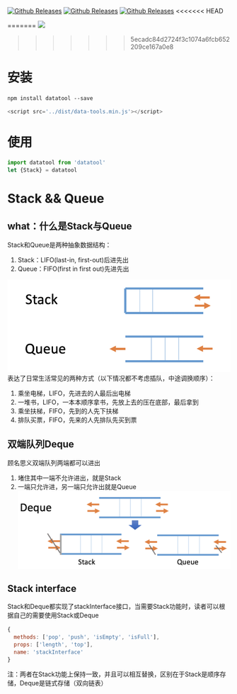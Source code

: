 
[![Github Releases](https://img.shields.io/npm/l/datatool.svg)](https://github.com/includeMaple/datatool) 
[![Github Releases](https://img.shields.io/npm/v/datatool.svg)](https://github.com/includeMaple/datatool)
[![Github Releases](https://img.shields.io/npm/dm/datatool.svg)](https://github.com/includeMaple/datatool)
<<<<<<< HEAD

=======
[![](https://travis-ci.org/includeMaple/datatool.svg?branch=main)](https://travis-ci.org/includeMaple/datatool)
>>>>>>> 5ecadc84d2724f3c1074a6fcb652209ce167a0e8

# 安装

```npm install datatool --save```


```javascript
<script src='../dist/data-tools.min.js'></script>
```

# 使用

```javascript
import datatool from 'datatool'
let {Stack} = datatool
```

# Stack && Queue

## what：什么是Stack与Queue
Stack和Queue是两种抽象数据结构：

1. Stack：LIFO(last-in, first-out)后进先出
1. Queue：FIFO(first in first out)先进先出

![sq](/examples/images/1-1stackqueue.png)
表达了日常生活常见的两种方式（以下情况都不考虑插队，中途调换顺序）：

1. 乘坐电梯，LIFO，先进去的人最后出电梯
1. 一堆书，LIFO，一本本顺序拿书，先放上去的压在底部，最后拿到
1. 乘坐扶梯，FIFO，先到的人先下扶梯
1. 排队买票，FIFO，先来的人先排队先买到票

## 双端队列Deque

顾名思义双端队列两端都可以进出

1. 堵住其中一端不允许进出，就是Stack
1. 一端只允许进，另一端只允许出就是Queue
![deque](/examples/images/1-2deque.png)

## Stack interface

Stack和Deque都实现了stackInterface接口，当需要Stack功能时，读者可以根据自己的需要使用Stack或Deque

```javascript
{
  methods: ['pop', 'push', 'isEmpty', 'isFull'],
  props: ['length', 'top'],
  name: 'stackInterface'
}
```

注：两者在Stack功能上保持一致，并且可以相互替换，区别在于Stack是顺序存储，Deque是链式存储（双向链表）
